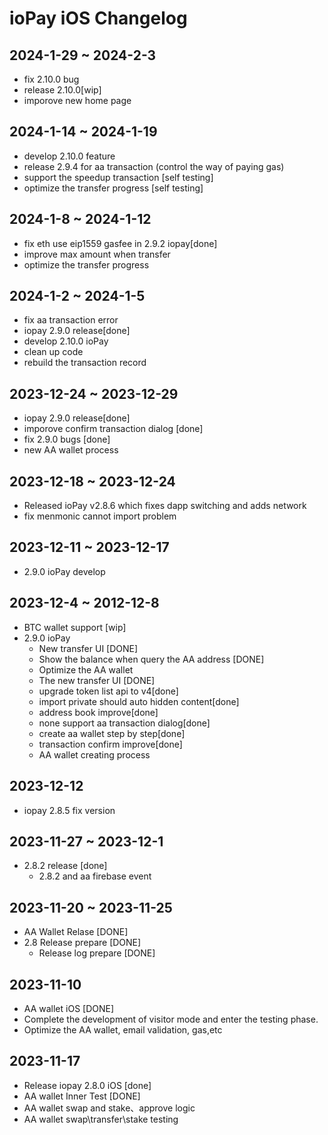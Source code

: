 # ioPay iOS Changelog
## 2024-1-29 ~ 2024-2-3
- fix 2.10.0 bug
- release 2.10.0[wip]
- imporove new home page 
## 2024-1-14 ~ 2024-1-19
- develop 2.10.0 feature
- release 2.9.4 for aa transaction (control the way of paying gas)
- support the speedup transaction [self testing]
- optimize the transfer progress [self testing]
  
## 2024-1-8 ~ 2024-1-12
- fix eth use eip1559 gasfee in 2.9.2 iopay[done]
- improve max amount when transfer
- optimize the transfer progress

## 2024-1-2 ~ 2024-1-5
- fix aa transaction error
- iopay 2.9.0 release[done]
- develop 2.10.0 ioPay
- clean up code 
- rebuild the transaction record

## 2023-12-24 ~ 2023-12-29
  - iopay 2.9.0 release[done]
  - imporove confirm transaction dialog [done]
  - fix 2.9.0 bugs [done]
  - new AA wallet process

## 2023-12-18 ~ 2023-12-24
- Released ioPay v2.8.6 which fixes dapp switching and adds network
- fix menmonic cannot import problem
  
## 2023-12-11 ~ 2023-12-17
- 2.9.0 ioPay develop
  
## 2023-12-4 ~ 2012-12-8
- BTC wallet support [wip]
- 2.9.0 ioPay
  - New transfer UI [DONE]
  - Show the balance when query the AA address [DONE]
  - Optimize the AA wallet
  - The new transfer UI [DONE]
  - upgrade token list api to v4[done]
  - import private should auto hidden content[done]
  - address book improve[done]
  - none support aa transaction dialog[done]
  - create aa wallet step by step[done]
  - transaction confirm improve[done]
  - AA wallet creating process
  
## 2023-12-12
- iopay 2.8.5 fix version

## 2023-11-27 ~ 2023-12-1
- 2.8.2 release [done]
  - 2.8.2 and aa firebase event
  
## 2023-11-20 ~ 2023-11-25
- AA Wallet Relase [DONE]
- 2.8 Release prepare [DONE]
  - Release log prepare [DONE]



## 2023-11-10

- AA wallet iOS [DONE]
- Complete the development of visitor mode and enter the testing phase.
- Optimize the AA wallet, email validation, gas,etc

## 2023-11-17
- Release iopay 2.8.0 iOS [done]
- AA wallet Inner Test [DONE]
- AA wallet swap and stake、approve logic
- AA wallet swap\transfer\stake testing
